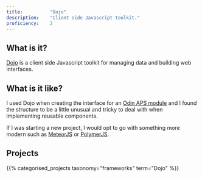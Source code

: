```yaml
---
title: 			"Dojo"
description: 	"Client side Javascript toolkit."
proficiency:	2
---
```


## What is it?
[Dojo](https://dojotoolkit.org/) is a client side Javascript toolkit for managing data and building web interfaces.

## What is it like?
I used Dojo when creating the interface for an [Odin APS module](/projects/profitbricks-community#odin-aps-driver) and I found the structure to be a little unusual and tricky to deal with when implementing reusable components.

If I was starting a new project, I would opt to go with something more modern such as [MeteorJS](/frameworks/meteorjs) or [PolymerJS](/frameworks/polymerjs).

## Projects
{{% categorised_projects taxonomy="frameworks" term="Dojo" %}}